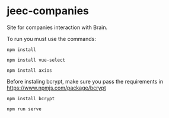 # jeec-companies
Site for companies interaction with Brain.

To run you must use the commands:

`npm install`

`npm install vue-select`

`npm install axios`

Before instaling bcrypt, make sure you pass the requirements in https://www.npmjs.com/package/bcrypt

`npm install bcrypt`

`npm run serve`
